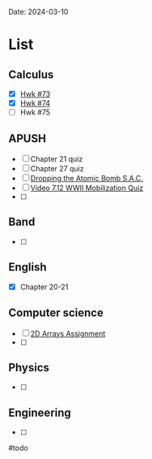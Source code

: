 Date:  2024-03-10
# List

## Calculus
- [x] [Hwk #73](https://cvilleschools.instructure.com/courses/40289/assignments/570643)
- [x] [Hwk #74](https://cvilleschools.instructure.com/courses/40289/assignments/534545)
- [ ] Hwk #75
## APUSH
- [ ] Chapter 21 quiz
- [ ] Chapter 27 quiz
- [ ] [Dropping the Atomic Bomb S.A.C.](https://cvilleschools.instructure.com/courses/40037/assignments/529767/submissions/5256)
- [ ] [Video 7.12 WWII Mobilization Quiz](https://cvilleschools.instructure.com/courses/40037/assignments/570196/submissions/5256)
- [ ] 
## Band 
- [ ] 
## English
- [x] Chapter 20-21
## Computer science
- [ ] [2D Arrays Assignment](https://cvilleschools.instructure.com/courses/40210/assignments/534260)
- [ ] 
## Physics 
- [ ] 
## Engineering
- [ ] 

#todo